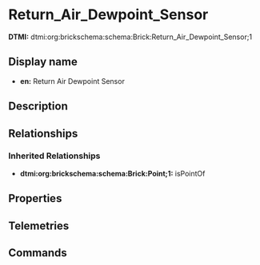 # Return_Air_Dewpoint_Sensor
**DTMI:** dtmi:org:brickschema:schema:Brick:Return_Air_Dewpoint_Sensor;1
## Display name
- **en:** Return Air Dewpoint Sensor
## Description
## Relationships
### Inherited Relationships
* **dtmi:org:brickschema:schema:Brick:Point;1:** isPointOf
## Properties
## Telemetries
## Commands
